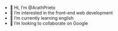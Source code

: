 - 👋 Hi, I’m @ArathPrieto
- 👀 I’m interested in the front-end web development
- 🌱 I’m currently learning english
- 💞️ I’m looking to collaborate on Google

<!---
ArathPrieto/ArathPrieto is a ✨ special ✨ repository because its `README.md` (this file) appears on your GitHub profile.
You can click the Preview link to take a look at your changes.
--->
